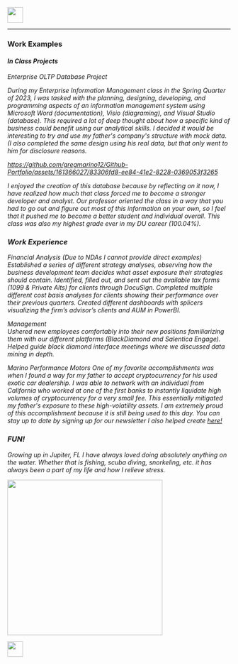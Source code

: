 <a name="top"></a>
[<img src="https://user-images.githubusercontent.com/91146906/152112781-2de05074-70b1-436b-9bfb-860890cc1de1.svg" height="35"/>](/README.md/#top)
<hr>

### Work Examples
#### <i>In Class Projects
Enterprise OLTP Database Project

During my Enterprise Information Management class in the Spring Quarter of 2023, I was tasked with the planning, designing, developing, and programming aspects of an information management system using Microsoft Word (documentation), Visio (diagraming), and Visual Studio (database). This required a lot of deep thought about how a specific kind of business could benefit using our analytical skills. I decided it would be interesting to try and use my father's company's structure with mock data. (I also completed the same design using his real data, but that only went to him for disclosure reasons.




https://github.com/gregmarino12/Github-Portfolio/assets/161366027/83306fd8-ee84-41e2-8228-0369053f3265







I enjoyed the creation of this database because by reflecting on it now, I have realized how much that class forced me to become a stronger developer and analyst. Our professor oriented the class in a way that you had to go out and figure out most of this information on your own, so I feel that it pushed me to become a better student and individual overall. This class was also my highest grade ever in my DU career (100.04%).

<a name="WorkExamples"></a>
### Work Experience
<i>Financial Analysis (Due to NDAs I cannot provide direct examples)
<br>
Established a series of different strategy analyses, observing how the business development team decides what asset exposure their strategies should contain.
Identified, filled out, and sent out the available tax forms (1099 & Private Alts) for clients through DocuSign.
Completed multiple different cost basis analyses for clients showing their performance over their previous quarters.
Created different dashboards with splicers visualizing the firm’s advisor’s clients and AUM in PowerBI.

<i>Management 
<br>
Ushered new employees comfortably into their new positions familiarizing them with our different platforms (BlackDiamond and Salentica Engage).
Helped guide black diamond interface meetings where we discussed data mining in depth.


Marino Performance Motors
One of my favorite accomplishments was when I found a way for my father to accept cryptocurrency for his used exotic car dealership. I was able to network with an individual from California who worked at one of the first banks to instantly liquidate high volumes of cryptocurrency for a very small fee. This essentially mitigated my father's exposure to these high-volatility assets. I am extremely proud of this accomplishment because it is still being used to this day. You can stay up to date by signing up for our newsletter I also helped create [here!](https://www.marinoperformancemotors.com/promotions/)














<a name="Fun"></a>
### FUN!


Growing up in Jupiter, FL I have always loved doing absolutely anything on the water. Whether that is fishing, scuba diving, snorkeling, etc. it has always been a part of my life and how I relieve stress.

<img src="https://github.com/gregmarino12/Github-Portfolio/assets/161366027/ee921ea5-13dd-4d99-b273-317e32f2d4d9" height="350">


[<img src="https://user-images.githubusercontent.com/91146906/152072378-b0168a2d-e85c-47c6-a272-fcfb3f6a44ae.svg" height="35"/>](#top)






